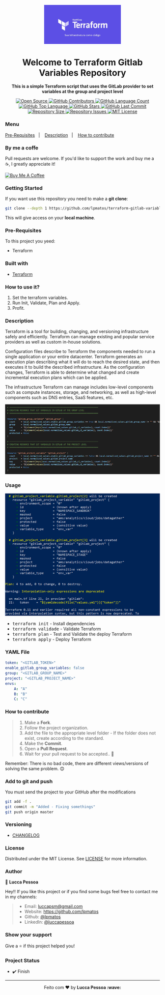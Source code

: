 <p align="center">
  <img alt="terraform" src="docs/images/TERRAFORM.png" width="250px" float="center"/>
</p>

<h1 align="center">Welcome to Terraform Gitlab Variables Repository</h1>

<p align="center">
  <strong>This is a simple Terraform script that uses the GitLab provider to set variables at the group and project level</strong>
</p>

<p align="center">
  <a href="https://github.com/lpmatos/terraform-gitlab-variables">
    <img alt="Open Source" src="https://badges.frapsoft.com/os/v1/open-source.svg?v=102">
  </a>

  <a href="https://github.com/lpmatos/terraform-gitlab-variables/graphs/contributors">
    <img alt="GitHub Contributors" src="https://img.shields.io/github/contributors/lpmatos/terraform-gitlab-variables">
  </a>

  <a href="https://github.com/lpmatos/terraform-gitlab-variables">
    <img alt="GitHub Language Count" src="https://img.shields.io/github/languages/count/lpmatos/terraform-gitlab-variables">
  </a>

  <a href="https://github.com/lpmatos/terraform-gitlab-variables">
    <img alt="GitHub Top Language" src="https://img.shields.io/github/languages/top/lpmatos/terraform-gitlab-variables">
  </a>

  <a href="https://github.com/lpmatos/terraform-gitlab-variables/stargazers">
    <img alt="GitHub Stars" src="https://img.shields.io/github/stars/lpmatos/terraform-gitlab-variables?style=social">
  </a>

  <a href="https://github.com/lpmatos/terraform-gitlab-variables/commits/master">
    <img alt="GitHub Last Commit" src="https://img.shields.io/github/last-commit/lpmatos/terraform-gitlab-variables">
  </a>

  <a href="https://github.com/lpmatos/terraform-gitlab-variables">
    <img alt="Repository Size" src="https://img.shields.io/github/repo-size/lpmatos/terraform-gitlab-variables">
  </a>

  <a href="https://github.com/lpmatos/terraform-gitlab-variables/issues">
    <img alt="Repository Issues" src="https://img.shields.io/github/issues/lpmatos/terraform-gitlab-variables">
  </a>

  <a href="https://github.com/lpmatos/terraform-gitlab-variables/blob/master/LICENSE">
    <img alt="MIT License" src="https://img.shields.io/github/license/lpmatos/terraform-gitlab-variables">
  </a>
</p>

### Menu

<p align="left">
  <a href="#pre-requisites">Pre-Requisites</a>&nbsp;&nbsp;&nbsp;|&nbsp;&nbsp;&nbsp;
  <a href="#description">Description</a>&nbsp;&nbsp;&nbsp;|&nbsp;&nbsp;&nbsp;
  <a href="#how-to-contribute">How to contribute</a>
</p>

### By me a coffe

Pull requests are welcome. If you'd like to support the work and buy me a ☕, I greatly appreciate it!

<a href="https://www.buymeacoffee.com/EatdMck" target="_blank"><img src="https://www.buymeacoffee.com/assets/img/custom_images/orange_img.png" alt="Buy Me A Coffee" style="height: 41px !important;width: 100px !important;box-shadow: 0px 3px 2px 0px rgba(190, 190, 190, 0.5) !important;-webkit-box-shadow: 0px 3px 2px 0px rgba(190, 190, 190, 0.5) !important;" ></a>

### Getting Started

If you want use this repository you need to make a **git clone**:

```bash
git clone --depth 1 https://github.com/lpmatos/terraform-gitlab-variables.git -b master
```

This will give access on your **local machine**.

### Pre-Requisites

To this project you yeed:

* Terraform

### Built with

- [Terraform](https://www.terraform.io/docs)

### How to use it?

1. Set the terraform variables.
2. Run Init, Validate, Plan and Apply.
3. Profit.

### Description

Terraform is a tool for building, changing, and versioning infrastructure safely and efficiently. Terraform can manage existing and popular service providers as well as custom in-house solutions.

Configuration files describe to Terraform the components needed to run a single application or your entire datacenter. Terraform generates an execution plan describing what it will do to reach the desired state, and then executes it to build the described infrastructure. As the configuration changes, Terraform is able to determine what changed and create incremental execution plans which can be applied.

The infrastructure Terraform can manage includes low-level components such as compute instances, storage, and networking, as well as high-level components such as DNS entries, SaaS features, etc.

![Alt text](docs/images/TERRAFORM-GITLAB.png?raw=true "Terraform with GitLab Provider")

### Usage

![Alt text](docs/images/EXECUTION.png?raw=true "Terraform Commands")

* <kbd>terraform init</kbd> - Install dependencies
* <kbd>terraform validade</kbd> - Validate Terraform
* <kbd>terraform plan</kbd> - Test and Validate the deploy Terraform
* <kbd>terraform apply</kbd> - Deploy Terraform

### YAML File

```yml
token: "<GITLAB_TOKEN>"
enable_gitlab_group_variables: false
group: "<GITLAB_GROUP_NAME>"
project: "<GITLAB_PROJECT_NAME>"
envs:
    A: "A"
    B: "B"
    C: "C"
```

### How to contribute

>
> 1. Make a **Fork**.
> 2. Follow the project organization.
> 3. Add the file to the appropriate level folder - If the folder does not exist, create according to the standard.
> 4. Make the **Commit**.
> 5. Open a **Pull Request**.
> 6. Wait for your pull request to be accepted.. 🚀
>
Remember: There is no bad code, there are different views/versions of solving the same problem. 😊

### Add to git and push

You must send the project to your GitHub after the modifications

```bash
git add -f .
git commit -m "Added - Fixing somethings"
git push origin master
```

### Versioning

- [CHANGELOG](CHANGELOG.md)

### License

Distributed under the MIT License. See [LICENSE](LICENSE) for more information.

### Author

👤 **Lucca Pessoa**

Hey!! If you like this project or if you find some bugs feel free to contact me in my channels:

> * Email: luccapsm@gmail.com
> * Website: https://github.com/lpmatos
> * Github: [@lpmatos](https://github.com/lpmatos)
> * LinkedIn: [@luccapessoa](https://www.linkedin.com/in/lucca-pessoa-4abb71138/)

### Show your support

Give a ⭐️ if this project helped you!

### Project Status

* ✔️ Finish

---

<p align="center">Feito com ❤️ by <strong>Lucca Pessoa :wave:</p>
